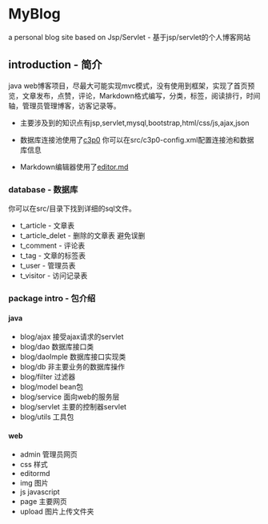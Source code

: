 # MyBlog

a personal blog site based on Jsp/Servlet - 基于jsp/servlet的个人博客网站

## introduction - 简介

java web博客项目，尽最大可能实现mvc模式，没有使用到框架，实现了首页预览，文章发布，点赞，评论，Markdown格式编写，分类，标签，阅读排行，时间轴，管理员管理博客，访客记录等。

* 主要涉及到的知识点有jsp,servlet,mysql,bootstrap,html/css/js,ajax,json

* 数据库连接池使用了[c3p0](http://www.mchange.com/projects/c3p0/) 你可以在src/c3p0-config.xml配置连接池和数据库信息

* Markdown编辑器使用了[editor.md](https://github.com/pandao/editor.md)


### database - 数据库

你可以在src/目录下找到详细的sql文件。

* t_article - 文章表
* t_article_delet - 删除的文章表 避免误删
* t_comment - 评论表
* t_tag - 文章的标签表
* t_user - 管理员表
* t_visitor - 访问记录表

### package intro - 包介绍

#### java
* blog/ajax 接受ajax请求的servlet
* blog/dao 数据库接口类
* blog/daoImple 数据库接口实现类
* blog/db 非主要业务的数据库操作
* blog/filter 过滤器
* blog/model bean包
* blog/service 面向web的服务层
* blog/servlet 主要的控制器servlet
* blog/utils 工具包
#### web
* admin 管理员网页
* css 样式
* editormd 
* img 图片
* js javascript
* page 主要网页
* upload 图片上传文件夹




